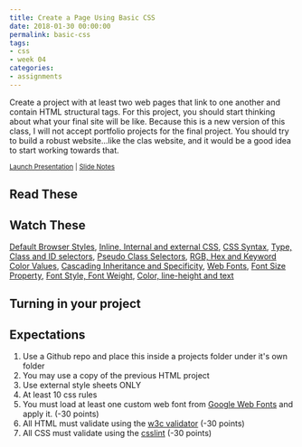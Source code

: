 ```yaml
---
title: Create a Page Using Basic CSS
date: 2018-01-30 00:00:00
permalink: basic-css
tags:
- css
- week 04
categories:
- assignments
---
```


Create a project with at least two web pages that link to one another and contain HTML structural tags. For this project, you should start thinking about what your final site will be like. Because this is a new version of this class, I will not accept portfolio projects for the final project. You should try to build a robust website...like the clas website, and it would be a good idea to start working towards that.

<small><i class="fab fa-slideshare"></i> [Launch Presentation](/fid/slides/slides.html?d=03_structural-html&) | <i class="fas fa-file-alt"></i> [Slide Notes](/fid/slides/03_structural-html.html)</small>

<!-- more -->

## Read These

## Watch These
[Default Browser Styles](https://www.lynda.com/CSS-tutorials/Default-browser-styles/569190/601572-4.html), [Inline, Internal and external CSS](https://www.lynda.com/CSS-tutorials/Inline-internal-external-CSS/569190/601576-4.html), [CSS Syntax](https://www.lynda.com/CSS-tutorials/Syntax-terminology-naming-conventions/569190/601580-4.html), [Type, Class and ID selectors](https://www.lynda.com/CSS-tutorials/Type-class-id-selectors/569190/601581-4.html), [Pseudo Class Selectors](https://www.lynda.com/CSS-tutorials/Pseudo-class-selectors/569190/601583-4.html), [RGB, Hex and Keyword Color Values](https://www.lynda.com/CSS-tutorials/RGB-hex-keyword-color-values/569190/601586-4.html), [Cascading Inheritance and Specificity](https://www.lynda.com/CSS-tutorials/Cascading-inheritance-specificity/569190/601588-4.html), [Web Fonts](https://www.lynda.com/CSS-tutorials/Web-fonts-Google-fonts/569190/601591-4.html), [Font Size Property](https://www.lynda.com/CSS-tutorials/font-size-property/569190/601592-4.html), [Font Style, Font Weight](https://www.lynda.com/CSS-tutorials/font-style-font-weight-properties/569190/601594-4.html), [Color, line-height and text](https://www.lynda.com/CSS-tutorials/color-line-height-text-properties/569190/601595-4.html)

## Turning in your project


## Expectations
1. Use a Github repo and place this inside a projects folder under it's own folder
1. You may use a copy of the previous HTML project
1. Use external style sheets ONLY
1. At least 10 css rules
1. You must load at least one custom web font from [Google Web Fonts](https://fonts.google.com/) and apply it. (-30 points)
1. All HTML must validate using the [w3c validator](https://validator.w3.org) (-30 points)
1. All CSS must validate using the [csslint](http://csslint.net/) (-30 points)
